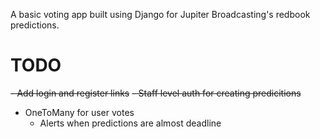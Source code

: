A basic voting app built using Django for Jupiter Broadcasting's redbook predictions.

TODO
====

~~- Add login and register links~~
~~- Staff level auth for creating predicitions~~
- OneToMany for user votes
  - Alerts when predictions are almost deadline
